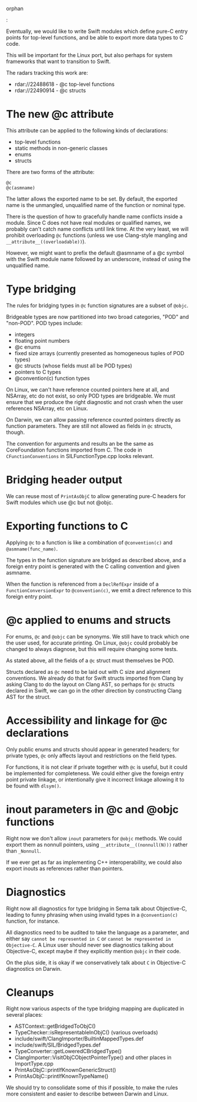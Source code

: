 orphan

:   

Eventually, we would like to write Swift modules which define pure-C
entry points for top-level functions, and be able to export more data
types to C code.

This will be important for the Linux port, but also perhaps for system
frameworks that want to transition to Swift.

The radars tracking this work are:

-   rdar://22488618 - @c top-level functions
-   rdar://22490914 - @c structs

The new @c attribute
====================

This attribute can be applied to the following kinds of declarations:

-   top-level functions
-   static methods in non-generic classes
-   enums
-   structs

There are two forms of the attribute:

    @c
    @c(asmname)

The latter allows the exported name to be set. By default, the exported
name is the unmangled, unqualified name of the function or nominal type.

There is the question of how to gracefully handle name conflicts inside
a module. Since C does not have real modules or qualified names, we
probably can't catch name conflicts until link time. At the very least,
we will prohibit overloading `@c` functions (unless we use Clang-style
mangling and `__attribute__((overloadable))`).

However, we might want to prefix the default @asmname of a @c symbol
with the Swift module name followed by an underscore, instead of using
the unqualified name.

Type bridging
=============

The rules for bridging types in `@c` function signatures are a subset of
`@objc`.

Bridgeable types are now partitioned into two broad categories, "POD"
and "non-POD". POD types include:

-   integers
-   floating point numbers
-   @c enums
-   fixed size arrays (currently presented as homogeneous tuples of
    POD types)
-   @c structs (whose fields must all be POD types)
-   pointers to C types
-   @convention(c) function types

On Linux, we can't have reference counted pointers here at all, and
NSArray, etc do not exist, so only POD types are bridgeable. We must
ensure that we produce the right diagnostic and not crash when the user
references NSArray, etc on Linux.

On Darwin, we can allow passing reference counted pointers directly as
function parameters. They are still not allowed as fields in `@c`
structs, though.

The convention for arguments and results an be the same as
CoreFoundation functions imported from C. The code in
`CFunctionConventions` in SILFunctionType.cpp looks relevant.

Bridging header output
======================

We can reuse most of `PrintAsObjC` to allow generating pure-C headers
for Swift modules which use @c but not @objc.

Exporting functions to C
========================

Applying `@c` to a function is like a combination of `@convention(c)`
and `@asmname(func_name)`.

The types in the function signature are bridged as described above, and
a foreign entry point is generated with the C calling convention and
given asmname.

When the function is referenced from a `DeclRefExpr` inside of a
`FunctionConversionExpr` to `@convention(c)`, we emit a direct reference
to this foreign entry point.

@c applied to enums and structs
===============================

For enums, `@c` and `@objc` can be synonyms. We still have to track
which one the user used, for accurate printing. On Linux, `@objc` could
probably be changed to always diagnose, but this will require changing
some tests.

As stated above, all the fields of a `@c` struct must themselves be POD.

Structs declared as `@c` need to be laid out with C size and alignment
conventions. We already do that for Swift structs imported from Clang by
asking Clang to do the layout on Clang AST, so perhaps for `@c` structs
declared in Swift, we can go in the other direction by constructing
Clang AST for the struct.

Accessibility and linkage for @c declarations
=============================================

Only public enums and structs should appear in generated headers; for
private types, `@c` only affects layout and restrictions on the field
types.

For functions, it is not clear if private together with `@c` is useful,
but it could be implemented for completeness. We could either give the
foreign entry point private linkage, or intentionally give it incorrect
linkage allowing it to be found with `dlsym()`.

inout parameters in @c and @objc functions
==========================================

Right now we don't allow `inout` parameters for `@objc` methods. We
could export them as nonnull pointers, using
`__attribute__((nonnull(N)))` rather than `_Nonnull`.

If we ever get as far as implementing C++ interoperability, we could
also export inouts as references rather than pointers.

Diagnostics
===========

Right now all diagnostics for type bridging in Sema talk about
Objective-C, leading to funny phrasing when using invalid types in a
`@convention(c)` function, for instance.

All diagnostics need to be audited to take the language as a parameter,
and either say `cannot be represented in C` or
`cannot be represented in Objective-C`. A Linux user should never see
diagnostics talking about Objective-C, except maybe if they explicitly
mention `@objc` in their code.

On the plus side, it is okay if we conservatively talk about `C` in
Objective-C diagnostics on Darwin.

Cleanups
========

Right now various aspects of the type bridging mapping are duplicated in
several places:

-   ASTContext::getBridgedToObjC()
-   TypeChecker::isRepresentableInObjC() (various overloads)
-   include/swift/ClangImporter/BuiltinMappedTypes.def
-   include/swift/SIL/BridgedTypes.def
-   TypeConverter::getLoweredCBridgedType()
-   ClangImporter::VisitObjCObjectPointerType() and other places in
    ImportType.cpp
-   PrintAsObjC::printIfKnownGenericStruct()
-   PrintAsObjC::printIfKnownTypeName()

We should try to consolidate some of this if possible, to make the rules
more consistent and easier to describe between Darwin and Linux.
